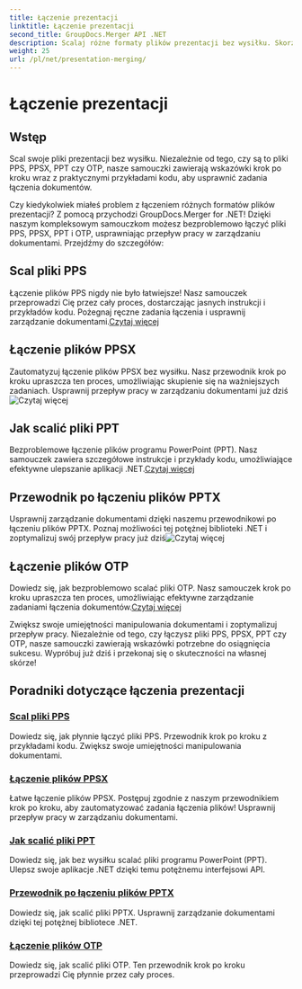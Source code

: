 ```yaml
---
title: Łączenie prezentacji
linktitle: Łączenie prezentacji
second_title: GroupDocs.Merger API .NET
description: Scalaj różne formaty plików prezentacji bez wysiłku. Skorzystaj z naszych samouczków, aby efektywnie łączyć pliki PPS, PPSX, PPT i OTP. #GroupDocs.Połączenie
weight: 25
url: /pl/net/presentation-merging/
---
```


# Łączenie prezentacji

## Wstęp

Scal swoje pliki prezentacji bez wysiłku. Niezależnie od tego, czy są to pliki PPS, PPSX, PPT czy OTP, nasze samouczki zawierają wskazówki krok po kroku wraz z praktycznymi przykładami kodu, aby usprawnić zadania łączenia dokumentów.

Czy kiedykolwiek miałeś problem z łączeniem różnych formatów plików prezentacji? Z pomocą przychodzi GroupDocs.Merger for .NET! Dzięki naszym kompleksowym samouczkom możesz bezproblemowo łączyć pliki PPS, PPSX, PPT i OTP, usprawniając przepływ pracy w zarządzaniu dokumentami. Przejdźmy do szczegółów:

##  Scal pliki PPS

 Łączenie plików PPS nigdy nie było łatwiejsze! Nasz samouczek przeprowadzi Cię przez cały proces, dostarczając jasnych instrukcji i przykładów kodu. Pożegnaj ręczne zadania łączenia i usprawnij zarządzanie dokumentami.[Czytaj więcej](./merge-pps-files/)

##  Łączenie plików PPSX

 Zautomatyzuj łączenie plików PPSX bez wysiłku. Nasz przewodnik krok po kroku upraszcza ten proces, umożliwiając skupienie się na ważniejszych zadaniach. Usprawnij przepływ pracy w zarządzaniu dokumentami już dziś![Czytaj więcej](./merging-ppsx-files/)

##  Jak scalić pliki PPT

 Bezproblemowe łączenie plików programu PowerPoint (PPT). Nasz samouczek zawiera szczegółowe instrukcje i przykłady kodu, umożliwiające efektywne ulepszanie aplikacji .NET.[Czytaj więcej](./how-to-merge-ppt-files/)

##  Przewodnik po łączeniu plików PPTX

 Usprawnij zarządzanie dokumentami dzięki naszemu przewodnikowi po łączeniu plików PPTX. Poznaj możliwości tej potężnej biblioteki .NET i zoptymalizuj swój przepływ pracy już dziś![Czytaj więcej](./guide-merging-pptx-files/)

##  Łączenie plików OTP

Dowiedz się, jak bezproblemowo scalać pliki OTP. Nasz samouczek krok po kroku upraszcza ten proces, umożliwiając efektywne zarządzanie zadaniami łączenia dokumentów.[Czytaj więcej](./merging-otp-files/)

Zwiększ swoje umiejętności manipulowania dokumentami i zoptymalizuj przepływ pracy. Niezależnie od tego, czy łączysz pliki PPS, PPSX, PPT czy OTP, nasze samouczki zawierają wskazówki potrzebne do osiągnięcia sukcesu. Wypróbuj już dziś i przekonaj się o skuteczności na własnej skórze!
## Poradniki dotyczące łączenia prezentacji
### [Scal pliki PPS](./merge-pps-files/)
Dowiedz się, jak płynnie łączyć pliki PPS. Przewodnik krok po kroku z przykładami kodu. Zwiększ swoje umiejętności manipulowania dokumentami.
### [Łączenie plików PPSX](./merging-ppsx-files/)
Łatwe łączenie plików PPSX. Postępuj zgodnie z naszym przewodnikiem krok po kroku, aby zautomatyzować zadania łączenia plików! Usprawnij przepływ pracy w zarządzaniu dokumentami.
### [Jak scalić pliki PPT](./how-to-merge-ppt-files/)
Dowiedz się, jak bez wysiłku scalać pliki programu PowerPoint (PPT). Ulepsz swoje aplikacje .NET dzięki temu potężnemu interfejsowi API.
### [Przewodnik po łączeniu plików PPTX](./guide-merging-pptx-files/)
Dowiedz się, jak scalić pliki PPTX. Usprawnij zarządzanie dokumentami dzięki tej potężnej bibliotece .NET.
### [Łączenie plików OTP](./merging-otp-files/)
Dowiedz się, jak scalić pliki OTP. Ten przewodnik krok po kroku przeprowadzi Cię płynnie przez cały proces.